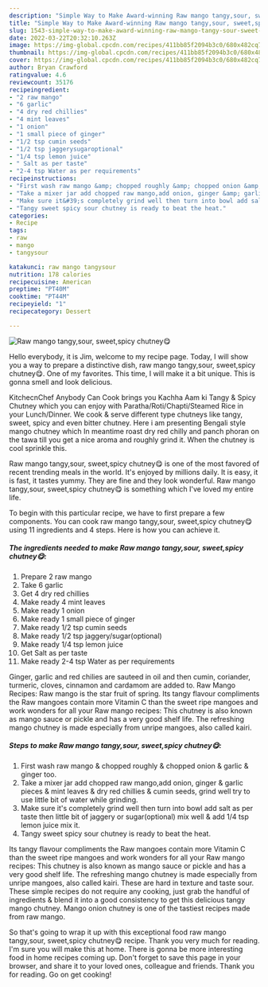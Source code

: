 ```yaml
---
description: "Simple Way to Make Award-winning Raw mango tangy,sour, sweet,spicy chutney😋"
title: "Simple Way to Make Award-winning Raw mango tangy,sour, sweet,spicy chutney😋"
slug: 1543-simple-way-to-make-award-winning-raw-mango-tangy-sour-sweet-spicy-chutney
date: 2022-03-22T20:32:10.263Z
image: https://img-global.cpcdn.com/recipes/411bb85f2094b3c0/680x482cq70/raw-mango-tangysour-sweetspicy-chutney-recipe-main-photo.jpg
thumbnail: https://img-global.cpcdn.com/recipes/411bb85f2094b3c0/680x482cq70/raw-mango-tangysour-sweetspicy-chutney-recipe-main-photo.jpg
cover: https://img-global.cpcdn.com/recipes/411bb85f2094b3c0/680x482cq70/raw-mango-tangysour-sweetspicy-chutney-recipe-main-photo.jpg
author: Bryan Crawford
ratingvalue: 4.6
reviewcount: 35176
recipeingredient:
- "2 raw mango"
- "6 garlic"
- "4 dry red chillies"
- "4 mint leaves"
- "1 onion"
- "1 small piece of ginger"
- "1/2 tsp cumin seeds"
- "1/2 tsp jaggerysugaroptional"
- "1/4 tsp lemon juice"
- " Salt as per taste"
- "2-4 tsp Water as per requirements"
recipeinstructions:
- "First wash raw mango &amp; chopped roughly &amp; chopped onion &amp; garlic &amp; ginger too."
- "Take a mixer jar add chopped raw mango,add onion, ginger &amp; garlic pieces &amp; mint leaves &amp; dry red chillies &amp; cumin seeds, grind well try to use little bit of water while grinding."
- "Make sure it&#39;s completely grind well then turn into bowl add salt as per taste then little bit of jaggery or sugar(optional) mix well &amp; add 1/4 tsp lemon juice mix it."
- "Tangy sweet spicy sour chutney is ready to beat the heat."
categories:
- Recipe
tags:
- raw
- mango
- tangysour

katakunci: raw mango tangysour 
nutrition: 178 calories
recipecuisine: American
preptime: "PT40M"
cooktime: "PT44M"
recipeyield: "1"
recipecategory: Dessert

---
```



![Raw mango tangy,sour, sweet,spicy chutney😋](https://img-global.cpcdn.com/recipes/411bb85f2094b3c0/680x482cq70/raw-mango-tangysour-sweetspicy-chutney-recipe-main-photo.jpg)

Hello everybody, it is Jim, welcome to my recipe page. Today, I will show you a way to prepare a distinctive dish, raw mango tangy,sour, sweet,spicy chutney😋. One of my favorites. This time, I will make it a bit unique. This is gonna smell and look delicious.

KitchecnChef Anybody Can Cook brings you Kachha Aam ki Tangy &amp; Spicy Chutney which you can enjoy with Paratha/Roti/Chapti/Steamed Rice in your Lunch/Dinner. We cook &amp; serve different type chutneys like tangy, sweet, spicy and even bitter chutney. Here i am presenting Bengali style mango chutney which In meantime roast dry red chilly and panch phoran on the tawa till you get a nice aroma and roughly grind it. When the chutney is cool sprinkle this.

Raw mango tangy,sour, sweet,spicy chutney😋 is one of the most favored of recent trending meals in the world. It's enjoyed by millions daily. It is easy, it is fast, it tastes yummy. They are fine and they look wonderful. Raw mango tangy,sour, sweet,spicy chutney😋 is something which I've loved my entire life.


To begin with this particular recipe, we have to first prepare a few components. You can cook raw mango tangy,sour, sweet,spicy chutney😋 using 11 ingredients and 4 steps. Here is how you can achieve it.

<!--inarticleads1-->

##### The ingredients needed to make Raw mango tangy,sour, sweet,spicy chutney😋:

1. Prepare 2 raw mango
1. Take 6 garlic
1. Get 4 dry red chillies
1. Make ready 4 mint leaves
1. Make ready 1 onion
1. Make ready 1 small piece of ginger
1. Make ready 1/2 tsp cumin seeds
1. Make ready 1/2 tsp jaggery/sugar(optional)
1. Make ready 1/4 tsp lemon juice
1. Get  Salt as per taste
1. Make ready 2-4 tsp Water as per requirements


Ginger, garlic and red chilies are sauteed in oil and then cumin, coriander, turmeric, cloves, cinnamon and cardamom are added to. Raw Mango Recipes: Raw mango is the star fruit of spring. Its tangy flavour compliments the Raw mangoes contain more Vitamin C than the sweet ripe mangoes and work wonders for all your Raw mango recipes: This chutney is also known as mango sauce or pickle and has a very good shelf life. The refreshing mango chutney is made especially from unripe mangoes, also called kairi. 

<!--inarticleads2-->

##### Steps to make Raw mango tangy,sour, sweet,spicy chutney😋:

1. First wash raw mango &amp; chopped roughly &amp; chopped onion &amp; garlic &amp; ginger too.
1. Take a mixer jar add chopped raw mango,add onion, ginger &amp; garlic pieces &amp; mint leaves &amp; dry red chillies &amp; cumin seeds, grind well try to use little bit of water while grinding.
1. Make sure it&#39;s completely grind well then turn into bowl add salt as per taste then little bit of jaggery or sugar(optional) mix well &amp; add 1/4 tsp lemon juice mix it.
1. Tangy sweet spicy sour chutney is ready to beat the heat.


Its tangy flavour compliments the Raw mangoes contain more Vitamin C than the sweet ripe mangoes and work wonders for all your Raw mango recipes: This chutney is also known as mango sauce or pickle and has a very good shelf life. The refreshing mango chutney is made especially from unripe mangoes, also called kairi. These are hard in texture and taste sour. These simple recipes do not require any cooking, just grab the handful of ingredients &amp; blend it into a good consistency to get this delicious tangy mango chutney. Mango onion chutney is one of the tastiest recipes made from raw mango. 

So that's going to wrap it up with this exceptional food raw mango tangy,sour, sweet,spicy chutney😋 recipe. Thank you very much for reading. I'm sure you will make this at home. There is gonna be more interesting food in home recipes coming up. Don't forget to save this page in your browser, and share it to your loved ones, colleague and friends. Thank you for reading. Go on get cooking!
